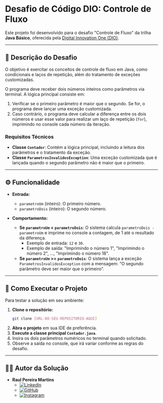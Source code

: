 # Desafio de Código DIO: Controle de Fluxo

Este projeto foi desenvolvido para o desafio "Controle de Fluxo" da trilha **Java Básico**, oferecida pela [Digital Innovation One (DIO)](https://www.dio.me/).

---

## 📝 Descrição do Desafio

O objetivo é exercitar os conceitos de controle de fluxo em Java, como condicionais e laços de repetição, além do tratamento de exceções customizadas.

O programa deve receber dois números inteiros como parâmetros via terminal. A lógica principal consiste em:
1.  Verificar se o primeiro parâmetro é maior que o segundo. Se for, o programa deve lançar uma exceção customizada.
2.  Caso contrário, o programa deve calcular a diferença entre os dois números e usar esse valor para realizar um laço de repetição (`for`), imprimindo no console cada número da iteração.

### Requisitos Técnicos
* **Classe `Contador`**: Contém a lógica principal, incluindo a leitura dos parâmetros e o tratamento da exceção.
* **Classe `ParametrosInvalidosException`**: Uma exceção customizada que é lançada quando o segundo parâmetro não é maior que o primeiro.

---

## ⚙️ Funcionalidade

* **Entrada:**
    * `parametroUm` (inteiro): O primeiro número.
    * `parametroDois` (inteiro): O segundo número.

* **Comportamento:**
    * **Se `parametroUm` < `parametroDois`**: O sistema calcula `parametroDois - parametroUm` e imprime no console a contagem, de 1 até o resultado da diferença.
        * Exemplo de entrada: `12` e `30`.
        * Exemplo de saída: "Imprimindo o número 1", "Imprimindo o número 2", ..., "Imprimindo o número 18".
    * **Se `parametroUm` >= `parametroDois`**: O sistema lança a exceção `ParametrosInvalidosException` com a mensagem: "O segundo parâmetro deve ser maior que o primeiro".

---

## 🚀 Como Executar o Projeto

Para testar a solução em seu ambiente:

1.  **Clone o repositório:**
    ```bash
    git clone [URL-DO-SEU-REPOSITORIO-AQUI]
    ```
2.  **Abra o projeto** em sua IDE de preferência.
3.  **Execute a classe principal `Contador.java`**.
4.  Insira os dois parâmetros numéricos no terminal quando solicitado.
5.  Observe a saída no console, que irá variar conforme as regras do desafio.

---

## 👨‍💻 Autor da Solução

* **Raul Pereira Martins**
    * [![LinkedIn](https://img.shields.io/badge/LinkedIn-0077B5?style=for-the-badge&logo=linkedin&logoColor=white)](https://www.linkedin.com/in/martinsraull/)
    * [![GitHub](https://img.shields.io/badge/GitHub-181717?style=for-the-badge&logo=github&logoColor=white)](https://github.com/imMARTINSS)
    * [![Instagram](https://img.shields.io/badge/Instagram-E4405F?style=for-the-badge&logo=instagram&logoColor=white)](https://www.instagram.com/raull__martinss/)
